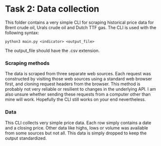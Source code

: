 # Task 2: Data collection

This folder contains a very simple CLI for scraping historical price data for Brent crude oil, Urals crude oil and Dutch TTF gas. The CLI is used with the following syntax:

```python3 main.py <indicator> <output_file>```

The output_file should have the .csv extension.

### Scraping methods

The data is scraped from three separate web sources. Each request was constructed by visiting those web sources using a standard web browser first, and cloning request headers from the browser. This method is probably not very reliable or resilient to changes in the underlying API. I am also unsure whether sending these requests from a computer other than mine will work. Hopefully the CLI still works on your end nevertheless.

### Data

This CLI collects very simple price data. Each row simply contains a date and a closing price. Other data like highs, lows or volume was available from some sources but not all. This data is simply dropped to keep the output standardized.
